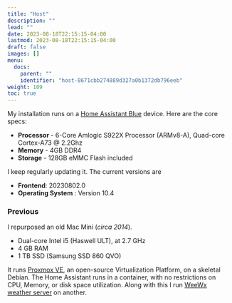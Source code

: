 ```yaml
---
title: "Host"
description: ""
lead: ""
date: 2023-08-18T22:15:15-04:00
lastmod: 2023-08-18T22:15:15-04:00
draft: false
images: []
menu:
  docs:
    parent: ""
    identifier: "host-8671cbb274889d327a0b1372db796eeb"
weight: 109
toc: true
---
```


My installation runs on a [Home Assistant Blue](https://www.home-assistant.io/blue/) device.  Here are the core specs:

* __Processor__ - 6-Core Amlogic S922X Processor (ARMv8-A), Quad-core Cortex-A73 @ 2.2Ghz
* __Memory__ - 4GB DDR4
* __Storage__ - 128GB eMMC Flash included

I keep regularly updating it.  The current versions are 

* __Frontend__: 20230802.0 
* __Operating System__ : Version 10.4


### Previous

I repurposed an old Mac Mini (*circa 2014*). 

* Dual-core Intel i5 (Haswell ULT), at 2.7 GHz
* 4 GB RAM
* 1 TB SSD (Samsung SSD 860 QVO)

It runs [Proxmox VE](https://www.proxmox.com/en/proxmox-ve), an open-source Virtualization Platform, on a skeletal Debian.  The Home Assistant runs in a container, with no restrictions on CPU, Memory, or disk space utilization. Along with this I run [WeeWx weather server](http://www.weewx.com/)  on  another. 